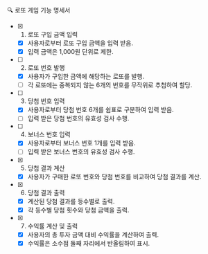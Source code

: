 🔍 로또 게임 기능 명세서

- [x] 1. 로또 구입 금액 입력

  - [x] 사용자로부터 로또 구입 금액을 입력 받음.
  - [x] 입력 금액은 1,000원 단위로 제한.

- [ ] 2. 로또 번호 발행

  - [x] 사용자가 구입한 금액에 해당하는 로또를 발행.
  - [ ] 각 로또에는 중복되지 않는 6개의 번호를 무작위로 추첨하여 할당.

- [ ] 3. 당첨 번호 입력

  - [x] 사용자로부터 당첨 번호 6개를 쉼표로 구분하여 입력 받음.
  - [ ] 입력 받은 당첨 번호의 유효성 검사 수행.

- [ ] 4. 보너스 번호 입력

  - [x] 사용자로부터 보너스 번호 1개를 입력 받음.
  - [ ] 입력 받은 보너스 번호의 유효성 검사 수행.

- [x] 5. 당첨 결과 계산

  - [x] 사용자가 구매한 로또 번호와 당첨 번호를 비교하여 당첨 결과를 계산.

- [x] 6. 당첨 결과 출력

  - [x] 계산된 당첨 결과를 등수별로 출력.
  - [x] 각 등수별 당첨 횟수와 당첨 금액을 출력.

- [x] 7. 수익률 계산 및 출력

  - [x] 사용자의 총 투자 금액 대비 수익률을 계산하여 출력.
  - [x] 수익률은 소수점 둘째 자리에서 반올림하여 표시.

